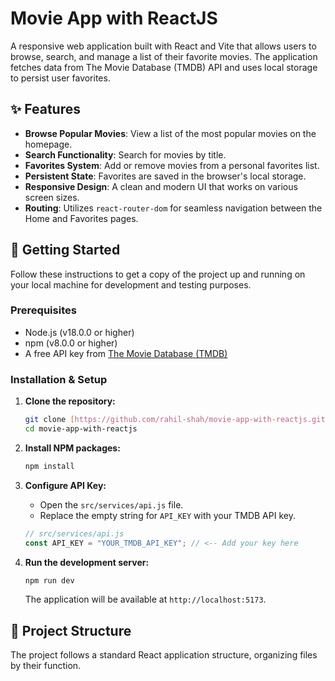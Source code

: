 # Movie App with ReactJS

A responsive web application built with React and Vite that allows users to browse, search, and manage a list of their favorite movies. The application fetches data from The Movie Database (TMDB) API and uses local storage to persist user favorites.

## ✨ Features

* **Browse Popular Movies**: View a list of the most popular movies on the homepage.
* **Search Functionality**: Search for movies by title.
* **Favorites System**: Add or remove movies from a personal favorites list.
* **Persistent State**: Favorites are saved in the browser's local storage.
* **Responsive Design**: A clean and modern UI that works on various screen sizes.
* **Routing**: Utilizes `react-router-dom` for seamless navigation between the Home and Favorites pages.

## 🚀 Getting Started

Follow these instructions to get a copy of the project up and running on your local machine for development and testing purposes.

### Prerequisites

* Node.js (v18.0.0 or higher)
* npm (v8.0.0 or higher)
* A free API key from [The Movie Database (TMDB)](https://www.themoviedb.org/signup)

### Installation & Setup

1.  **Clone the repository:**
    ```sh
    git clone [https://github.com/rahil-shah/movie-app-with-reactjs.git](https://github.com/rahil-shah/movie-app-with-reactjs.git)
    cd movie-app-with-reactjs
    ```

2.  **Install NPM packages:**
    ```sh
    npm install
    ```

3.  **Configure API Key:**
    * Open the `src/services/api.js` file.
    * Replace the empty string for `API_KEY` with your TMDB API key.
    ```javascript
    // src/services/api.js
    const API_KEY = "YOUR_TMDB_API_KEY"; // <-- Add your key here
    ```

4.  **Run the development server:**
    ```sh
    npm run dev
    ```
    The application will be available at `http://localhost:5173`.

## 📂 Project Structure

The project follows a standard React application structure, organizing files by their function.